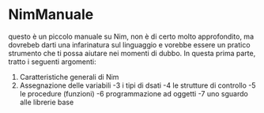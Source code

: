 # NimManuale
questo è un piccolo manuale su Nim, non è di certo molto approfondito, 
ma dovrebeb darti una infarinatura sul linguaggio e vorebbe essere un pratico strumento che ti possa aiutare nei momenti di dubbo.
In questa prima parte, tratto i seguenti argomenti:
1. Caratteristiche generali di Nim
2. Assegnazione delle variabili
-3 i tipi di dsati
-4 le strutture di controllo
-5 le procedure (funzioni)
-6 programmazione ad oggetti
-7 uno sguardo alle librerie base
